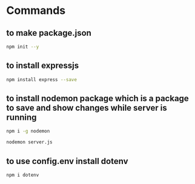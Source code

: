 # Commands 
## to make package.json
 ```sh
 npm init --y
 ```
 ## to install expressjs
 ```sh 
 npm install express --save
 ```
 ## to install nodemon package which is a package to save and show changes while server is running
 ```sh
 npm i -g nodemon
 ```
  ```sh
 nodemon server.js
 ```
 ## to use config.env install dotenv 
  ```sh
 npm i dotenv
 ```